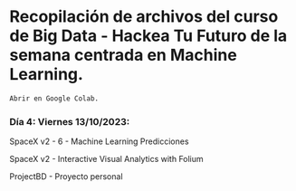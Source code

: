 # Recopilación de archivos del curso de Big Data - Hackea Tu Futuro de la semana centrada en Machine Learning. 

```sh
Abrir en Google Colab. 
```

### Día 4: Viernes 13/10/2023:

SpaceX v2 - 6 - Machine Learning Predicciones

SpaceX v2 - Interactive Visual Analytics with Folium

ProjectBD - Proyecto personal 
